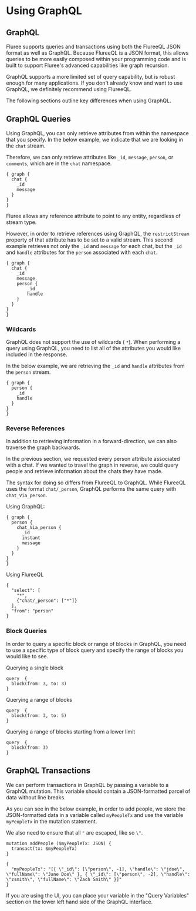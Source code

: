 # Using GraphQL

## GraphQL

Fluree supports queries and transactions using both the FlureeQL JSON format as well as GraphQL. Because FlureeQL is a JSON format, this allows queries to be more easily composed within your programming code and is built to support Fluree's advanced capabilities like graph recursion. 

GraphQL supports a more limited set of query capability, but is robust enough for many applications. If you don't already know and want to use GraphQL, we definitely recommend using FlureeQL.

The following sections outline key differences when using GraphQL.

## GraphQL Queries 

Using GraphQL, you can only retrieve attributes from within the namespace that you specify. In the below example, we indicate that we are looking in the `chat` stream. 

Therefore, we can only retrieve attributes like `_id`, `message`, `person`, or `comments`, which are in the `chat` namespace. 

```
{ graph {
  chat {
    _id
    message
  }
}
}
```

Fluree allows any reference attribute to point to any entity, regardless of stream type. 

However, in order to retrieve references using GraphQL, the `restrictStream` property of that attribute has to be set to a valid stream. This second example retrieves not only the `_id` and `message` for each chat, but the `_id` and `handle` attributes for the `person` associated with each `chat`. 

```
{ graph {
  chat {
    _id
    message
    person {
        _id
        handle
    }
  }
}
}
```

### Wildcards
GraphQL does not support the use of wildcards ( `*`). When performing a query using GraphQL, you need to list all of the attributes you would like included in the response.

In the below example, we are retrieving the `_id` and `handle` attributes from the `person` stream.  

```
{ graph {
  person {
    _id
    handle
  }
}
}
```

### Reverse References

In addition to retrieving information in a forward-direction, we can also traverse the graph backwards. 

In the previous section, we requested every person attribute associated with a chat. If we wanted to travel the graph in reverse, we could query people and retrieve information about the chats they have made.

The syntax for doing so differs from FlureeQL to GraphQL. While FlureeQL uses the format `chat/_person`, GraphQL performs the same query with `chat_Via_person`. 

Using GraphQL: 
```
{ graph {
  person {
    chat_Via_person {
      _id
      instant
      message
    }
  }
}
}
```

Using FlureeQL
```
{
  "select": [
    "*",
    {"chat/_person": ["*"]}
  ],
  "from": "person"
}
```

### Block Queries

In order to query a specific block or range of blocks in GraphQL, you need to use a specific type of block query and specify the range of blocks you would like to see. 

Querying a single block 

```
query  {
  block(from: 3, to: 3)
}
```

Querying a range of blocks

```
query  {
  block(from: 3, to: 5)
}
```

Querying a range of blocks starting from a lower limit

```
query  {
  block(from: 3)
}
```

## GraphQL Transactions
We can perform transactions in GraphQL by passing a variable to a GraphQL mutation. This variable should contain a JSON-formatted parcel of data without line breaks. 

As you can see in the below example, in order to add people, we store the JSON-formatted data in a variable called `myPeopleTx` and use the variable `myPeopleTx` in the mutation statement.

We also need to ensure that all `"` are escaped, like so `\"`.

```
mutation addPeople ($myPeopleTx: JSON) {
  transact(tx: $myPeopleTx)
}

{
  "myPeopleTx": "[{ \"_id\": [\"person\", -1], \"handle\": \"jdoe\", \"fullName\": \"Jane Doe\" }, { \"_id\": [\"person\", -2], \"handle\": \"zsmith\", \"fullName\": \"Zach Smith\" }]"
}
```

If you are using the UI, you can place your variable in the "Query Variables" section on the lower left hand side of the GraphQL interface.
